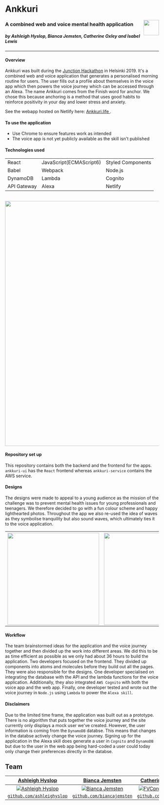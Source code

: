 # Ankkuri

<img  align="right" inline src="https://i.imgur.com/tgU6Tu2.png" width="50">

### A combined web and voice mental health application

##### by Ashleigh Hyslop, Bianca Jemsten, Catherine Oxley and Isabel Lewis

---

#### Overview

Ankkuri was built during the [Junction Hackathon](https://www.hackjunction.com/) in Helsinki 2019. It's a combined web and voice application that generates a personalised morning routine for users. The user fills out a profile about themselves in the voice app which then powers the voice journey which can be accessed through an Alexa.
The name Ankkuri comes from the Finish word for anchor. We chose this because anchoring is a method that uses good habits to reinforce positivity in your day and lower stress and anxiety.

See the webapp hosted on Netlify here: [Ankkuri.life ](https://www.ankkuri.life/#/).

#### To use the application

- Use Chrome to ensure features work as intended
- The voice app is not yet publicly available as the skill isn't published

#### Technologies used

|             |                         |                   |
| ----------- | ----------------------- | ----------------- |
| React       | JavaScript(ECMAScript6) | Styled Components |
| Babel       | Webpack                 | Node.js           |
| DynamoDB    | Lambda                  | Cognito           |
| API Gateway | Alexa                   | Netlify           |

</br>

<img src="https://i.imgur.com/cbpUDvv.png" width="800"/>

#### Repository set up

This repository contains both the backend and the frontend for the apps. `ankkuri-ui` has the `React` frontend whereas `ankkuri-service` contains the AWS service.

#### Designs

The designs were made to appeal to a young audience as the mission of the challenge was to prevent mental health issues for young professionals and teenagers.
We therefore decided to go with a fun colour scheme and happy lighthearted photos. Throughout the app we also re-used the idea of waves as they symbolise tranquility but also sound waves, which ultimately ties it to the voice application.

<table>
  <th><img align="center" src="https://i.imgur.com/oupDT6b.png" height="300" width="300"/></th>
  <th><img align="center" src="https://i.imgur.com/Wf0lRRk.png" height="300" width="300"/></th>
</table>

#### Workflow

The team brainstormed ideas for the application and the voice journey together and then divided up the work into different areas. We did this to be as time efficient as possible as we only had about 36 hours to build the application.
Two developers focused on the frontend. They divided up components into atoms and molecules before they build out all the pages. They were also responsible for the designs.
One developer specialised on integrating the database with the API and the lambda functions for the voice application. Additionally, they also integrated `AWS Cognito` with both the voice app and the web app. Finally, one developer tested and wrote out the voice journey in `Node.js` using `Lambda` to power the `Alexa skill`.

#### Disclaimers

Due to the limited time frame, the application was built out as a prototype. There is no algorithm that puts together the voice journey and the site currently only displays a mock user we've created. However, the user information is coming from the `DynamoDB` databse. This means that changes in the databse actively change the voice journey. Signing up for the application in the Alexa skill does generate a user in `Cognito` and `DynamoDB` but due to the user in the web app being hard-coded a user could today only change their preferences directly in the databse.

## Team

|                 <a href="https://github.com/ashleighyslop" target="_blank">**Ashleigh Hyslop**</a>                  |                 <a href="https://github.com/biancajemsten" target="_blank">**Bianca Jemsten**</a>                  |                 <a href="https://github.com/Bibiiii" target="_blank">**Catherine Oxley**</a>                 |                 <a href="https://github.com/isabellewis" target="_blank">**Isabel Lewis**</a>                  |
| :-----------------------------------------------------------------------------------------------------------------: | :----------------------------------------------------------------------------------------------------------------: | :----------------------------------------------------------------------------------------------------------: | :------------------------------------------------------------------------------------------------------------: |
| [![Ashleigh Hyslop](https://avatars0.githubusercontent.com/u/31035314?s=200&v=4)](https://github.com/ashleighyslop) | [![Bianca Jemsten](https://avatars0.githubusercontent.com/u/37228766?s=200&v=4)](https://github.com/biancajemsten) | [![FVCproductions](https://avatars3.githubusercontent.com/u/15086661?s=400&v=4)](https://github.com/Bibiiii) | [![Isabel Lewis](https://avatars0.githubusercontent.com/u/21742394?s=200&v=4)](https://github.com/isabellewis) |
|              <a href="https://github.com/ashleighyslop" target="_blank">`github.com/ashleighyslop`</a>              |             <a href="https://github.com/biancajemsten" target="_blank">`github.com/biancajemsten`</a>              |                <a href="https://github.com/Bibiiii" target="_blank">`github.com/Bibiiii`</a>                 |             <a href="https://github.com/isabellewis" target="_blank">`github.com/isabellewis`</a>              |
